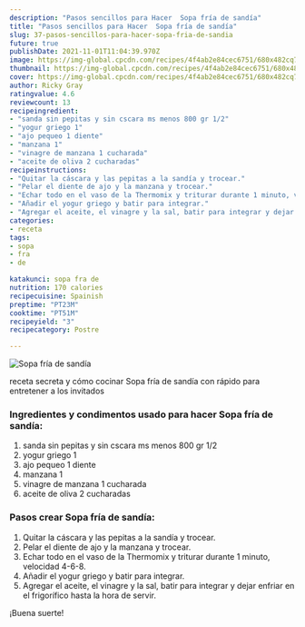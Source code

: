 ```yaml
---
description: "Pasos sencillos para Hacer  Sopa fría de sandía"
title: "Pasos sencillos para Hacer  Sopa fría de sandía"
slug: 37-pasos-sencillos-para-hacer-sopa-fria-de-sandia
future: true
publishDate: 2021-11-01T11:04:39.970Z
image: https://img-global.cpcdn.com/recipes/4f4ab2e84cec6751/680x482cq70/sopa-fria-de-sandia-foto-principal.jpg
thumbnail: https://img-global.cpcdn.com/recipes/4f4ab2e84cec6751/680x482cq70/sopa-fria-de-sandia-foto-principal.jpg
cover: https://img-global.cpcdn.com/recipes/4f4ab2e84cec6751/680x482cq70/sopa-fria-de-sandia-foto-principal.jpg
author: Ricky Gray
ratingvalue: 4.6
reviewcount: 13
recipeingredient:
- "sanda sin pepitas y sin cscara ms menos 800 gr 1/2"
- "yogur griego 1"
- "ajo pequeo 1 diente"
- "manzana 1"
- "vinagre de manzana 1 cucharada"
- "aceite de oliva 2 cucharadas"
recipeinstructions:
- "Quitar la cáscara y las pepitas a la sandía y trocear."
- "Pelar el diente de ajo y la manzana y trocear."
- "Echar todo en el vaso de la Thermomix y triturar durante 1 minuto, velocidad 4-6-8."
- "Añadir el yogur griego y batir para integrar."
- "Agregar el aceite, el vinagre y la sal, batir para integrar y dejar enfriar en el frigorífico hasta la hora de servir."
categories:
- receta
tags:
- sopa
- fra
- de

katakunci: sopa fra de 
nutrition: 170 calories
recipecuisine: Spainish
preptime: "PT23M"
cooktime: "PT51M"
recipeyield: "3"
recipecategory: Postre

---
```



![Sopa fría de sandía](https://img-global.cpcdn.com/recipes/4f4ab2e84cec6751/680x482cq70/sopa-fria-de-sandia-foto-principal.jpg)

receta secreta y cómo cocinar Sopa fría de sandía con rápido para entretener a los invitados

<!--inarticleads1-->

### Ingredientes y condimentos usado para hacer Sopa fría de sandía:

1. sanda sin pepitas y sin cscara ms menos 800 gr 1/2
1. yogur griego 1
1. ajo pequeo 1 diente
1. manzana 1
1. vinagre de manzana 1 cucharada
1. aceite de oliva 2 cucharadas



<!--inarticleads2-->

### Pasos crear Sopa fría de sandía:

1. Quitar la cáscara y las pepitas a la sandía y trocear.
1. Pelar el diente de ajo y la manzana y trocear.
1. Echar todo en el vaso de la Thermomix y triturar durante 1 minuto, velocidad 4-6-8.
1. Añadir el yogur griego y batir para integrar.
1. Agregar el aceite, el vinagre y la sal, batir para integrar y dejar enfriar en el frigorífico hasta la hora de servir.



¡Buena suerte!

